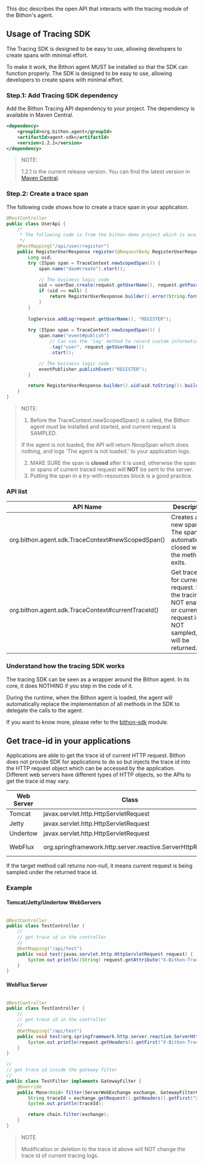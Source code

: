 This doc describes the open API that interacts with the tracing module of the Bithon's agent.

## Usage of Tracing SDK

The Tracing SDK is designed to be easy to use, allowing developers to create spans with minimal effort.

To make it work, the Bithon agent MUST be installed so that the SDK can function properly. 
The SDK is designed to be easy to use, allowing developers to create spans with minimal effort.

### Step.1: Add Tracing SDK dependency
Add the Bithon Tracing API dependency to your project. The dependency is available in Maven Central.

```xml
<dependency>
    <groupId>org.bithon.agent</groupId>
    <artifactId>agent-sdk</artifactId>
    <version>1.2.1</version>
</dependency>
```

> NOTE:
> 
> 1.2.1 is the current release version. You can find the latest version in [Maven Central](https://search.maven.org/artifact/org.bithon.agent/agent-sdk).

### Step.2: Create a trace span

The following code shows how to create a trace span in your application.

```java
@RestController
public class UserApi {
    /*
     * The following code is from the bithon-demo project which is available at https://github.com/FrankChen021/bithon-demo
     */
    @PostMapping("/api/user/register")
    public RegisterUserResponse register(@RequestBody RegisterUserRequest request) {
        Long uid;
        try (ISpan span = TraceContext.newScopedSpan()) {
            span.name("dao#create").start();

            // The business logic code
            uid = userDao.create(request.getUserName(), request.getPassword());
            if (uid == null) {
                return RegisterUserResponse.builder().error(String.format("User [%s] exists.", request.getUserName())).build();
            }
        }
        
        logService.addLog(request.getUserName(), "REGISTER");
        
        try (ISpan span = TraceContext.newScopedSpan()) {
            span.name("event#publish")
                // Can use the 'tag' method to record custom information into the tracing logs
                .tag("user", request.getUserName())
                .start();

            // The business logic code
            eventPublisher.publishEvent("REGISTER");
        }

        return RegisterUserResponse.builder().uid(uid.toString()).build();
    }
}
```

> NOTE:
> 1. Before the TraceContext.newScopedSpan() is called, the Bithon agent must be installed and started, and current request is SAMPLED.
> 
>   If the agent is not loaded, the API will return NoopSpan which does nothing, and logs 'The agent is not loaded.' to your application logs.
>
> 2. MAKE SURE the span is **closed** after it is used, otherwise the span or spans of current traced request will **NOT** be sent to the server. 
> 3. Putting the span in a try-with-resources block is a good practice. 
> 

### API list
| API Name                                           | Description                                                                                                               |
|----------------------------------------------------|---------------------------------------------------------------------------------------------------------------------------|
| org.bithon.agent.sdk.TraceContext#newScopedSpan()  | Creates a new span. The span is automatically closed when the method exits.                                               |
| org.bithon.agent.sdk.TraceContext#currentTraceId() | Get trace id for current request. If the tracing is NOT enabled or current request is NOT sampled, null will be returned. |


### Understand how the tracing SDK works

The tracing SDK can be seen as a wrapper around the Bithon agent. In its core, it does NOTHING if you step in the code of it.

During the runtime, when the Bithon agent is loaded, the agent will automatically replace the implementation of all methods in the SDK to delegate the calls to the agent.

If you want to know more, please refer to the [bithon-sdk](../../agent/agent-plugins/bithon-sdk) module.

## Get trace-id in your applications

Applications are able to get the trace id of current HTTP request. Bithon does not provide SDK for applications to do so but injects the trace id into the HTTP
request object which can be accessed by the application. Different web servers have different types of HTTP objects, so the APIs to get the trace id may vary.

| Web Server | Class                                                      | Method                                                 |
|------------|------------------------------------------------------------|--------------------------------------------------------|
| Tomcat     | javax.servlet.http.HttpServletRequest                      | getAttribute("X-Bithon-TraceId")                       |
| Jetty      | javax.servlet.http.HttpServletRequest                      | getAttribute("X-Bithon-TraceId")                       |
| Undertow   | javax.servlet.http.HttpServletRequest                      | getAttribute("X-Bithon-TraceId")                       |
| WebFlux    | org.springframework.http.server.reactive.ServerHttpRequest | getRequest().getHeaders().getFirst("X-Bithon-TraceId") |

If the target method call returns non-null, it means current request is being sampled under the returned trace id.

### Example

#### Tomcat/Jetty/Undertow WebServers

```java

@RestController
public class TestController {
    //
    // get trace id in the controller
    //
    @GetMapping("/api/test")
    public void test(javax.servlet.http.HttpServletRequest request) {
        System.out.println((String) request.getAttribute("X-Bithon-TraceId"));
    }
}
```

#### WebFlux Server

```java

@RestController
public class TestController {
    //
    // get trace id in the controller
    //
    @GetMapping("/api/test")
    public void test(org.springframework.http.server.reactive.ServerHttpRequest request) {
        System.out.println(request.getHeaders().getFirst("X-Bithon-TraceId"));
    }
}

//
// get trace id inside the gateway filter
//
public class TestFilter implements GatewayFilter {
    @Override
    public Mono<Void> filter(ServerWebExchange exchange, GatewayFilterChain chain) {
        String traceId = exchange.getRequest().getHeaders().getFirst("X-Bithon-TraceId");
        System.out.println(traceId);

        return chain.filter(exchange);
    }
}
```

> NOTE
>
> Modification or deletion to the trace id above will NOT change the trace id of current tracing logs.
>

